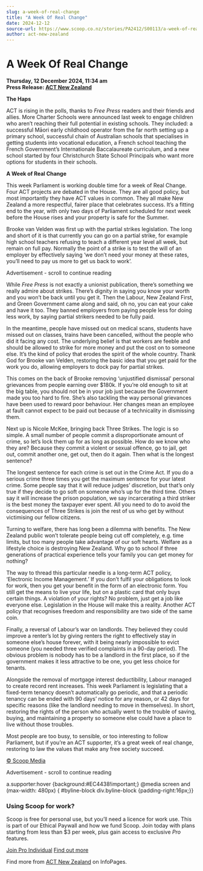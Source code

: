 ```yaml
---
slug: a-week-of-real-change
title: "A Week Of Real Change"
date: 2024-12-12
source-url: https://www.scoop.co.nz/stories/PA2412/S00113/a-week-of-real-change.htm
author: act-new-zealand
---
```

A Week Of Real Change
=====================

**Thursday, 12 December 2024, 11:34 am**  
**Press Release: [ACT New Zealand](https://info.scoop.co.nz/ACT_New_Zealand)**

**The Haps**

ACT is rising in the polls, thanks to _Free Press_ readers and their friends and allies. More Charter Schools were announced last week to engage children who aren’t reaching their full potential in existing schools. They included: a successful Māori early childhood operator from the far north setting up a primary school, successful chain of Australian schools that specialises in getting students into vocational education, a French school teaching the French Government’s Internationale Baccalaureate curriculum, and a new school started by four Christchurch State School Principals who want more options for students in their schools.

**A Week of Real Change**

This week Parliament is working double time for a week of Real Change. Four ACT projects are debated in the House. They are all good policy, but most importantly they have ACT values in common. They all make New Zealand a more respectful, fairer place that celebrates success. It’s a fitting end to the year, with only two days of Parliament scheduled for next week before the House rises and your property is safe for the Summer.

Brooke van Velden was first up with the partial strikes legislation. The long and short of it is that currently you can go on a partial strike, for example high school teachers refusing to teach a different year level all week, but remain on full pay. Normally the point of a strike is to test the will of an employer by effectively saying ‘we don’t need your money at these rates, you’ll need to pay us more to get us back to work’.

Advertisement - scroll to continue reading





While _Free Press_ is not exactly a unionist publication, there’s something we really admire about strikes. There’s dignity in saying you know your worth and you won’t be back until you get it. Then the Labour, New Zealand First, and Green Government came along and said, oh no, you can eat your cake and have it too. They banned employers from paying people less for doing less work, by saying partial strikers needed to be fully paid.

In the meantime, people have missed out on medical scans, students have missed out on classes, trains have been cancelled, without the people who did it facing any cost. The underlying belief is that workers are feeble and should be allowed to strike for more money and put the cost on to someone else. It’s the kind of policy that erodes the spirit of the whole country. Thank God for Brooke van Velden, restoring the basic idea that you get paid for the work you do, allowing employers to dock pay for partial strikes.

This comes on the back of Brooke removing ‘unjustified dismissal’ personal grievances from people earning over $180k. If you’re old enough to sit at the big table, you should not be in your job just because the Government made you too hard to fire. She’s also tackling the way personal grievances have been used to reward poor behaviour. Her changes mean an employee at fault cannot expect to be paid out because of a technicality in dismissing them.

Next up is Nicole McKee, bringing back Three Strikes. The logic is so simple. A small number of people commit a disproportionate amount of crime, so let’s lock them up for as long as possible. How do we know who they are? Because they commit a violent or sexual offence, go to jail, get out, commit another one, get out, then do it again. Then what is the longest sentence?

The longest sentence for each crime is set out in the Crime Act. If you do a serious crime three times you get the maximum sentence for your latest crime. Some people say that it will reduce judges’ discretion, but that’s only true if they decide to go soft on someone who’s up for the third time. Others say it will increase the prison population, we say incarcerating a third striker is the best money the taxpayer ever spent. All you need to do to avoid the consequences of Three Strikes is join the rest of us who get by without victimising our fellow citizens.

Turning to welfare, there has long been a dilemma with benefits. The New Zealand public won’t tolerate people being cut off completely, e.g. time limits, but too many people take advantage of our soft hearts. Welfare as a lifestyle choice is destroying New Zealand. Why go to school if three generations of practical experience tells your family you can get money for nothing?

The way to thread this particular needle is a long-term ACT policy, ‘Electronic Income Management.’ If you don’t fulfil your obligations to look for work, then you get your benefit in the form of an electronic form. You still get the means to live your life, but on a plastic card that only buys certain things. A violation of your rights? No problem, just get a job like everyone else. Legislation in the House will make this a reality. Another ACT policy that recognises freedom and responsibility are two side of the same coin.

Finally, a reversal of Labour’s war on landlords. They believed they could improve a renter’s lot by giving renters the right to effectively stay in someone else’s house forever, with it being nearly impossible to evict someone (you needed three verified complaints in a 90-day period). The obvious problem is nobody has to be a landlord in the first place, so if the government makes it less attractive to be one, you get less choice for tenants.

Alongside the removal of mortgage interest deductibility, Labour managed to create record rent increases. This week Parliament is legislating that a fixed-term tenancy doesn’t automatically go periodic, and that a periodic tenancy can be ended with 90 days’ notice for any reason, or 42 days for specific reasons (like the landlord needing to move in themselves). In short, restoring the rights of the person who actually went to the trouble of saving, buying, and maintaining a property so someone else could have a place to live without those troubles.

Most people are too busy, to sensible, or too interesting to follow Parliament, but if you’re an ACT supporter, it’s a great week of real change, restoring to law the values that make any free society succeed.

[© Scoop Media](http://www.scoop.co.nz/about/terms.html)  

Advertisement - scroll to continue reading



a.supporter:hover {background:#EC4438!important;} @media screen and (max-width: 480px) { #byline-block div.byline-block {padding-right:16px;}}

### Using Scoop for work?

Scoop is free for personal use, but you’ll need a licence for work use. This is part of our Ethical Paywall and how we fund Scoop. Join today with plans starting from less than $3 per week, plus gain access to exclusive _Pro_ features.  
  
[Join Pro Individual](https://pro.scoop.co.nz/Individual/?from=ProIn24) [Find out more](https://pro.scoop.co.nz/using-scoop-for-work/?from=ProIn24)

Find more from [ACT New Zealand](https://info.scoop.co.nz/ACT_New_Zealand) on InfoPages.